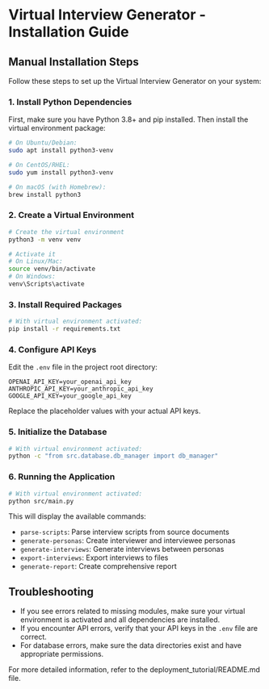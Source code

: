 # Virtual Interview Generator - Installation Guide

## Manual Installation Steps

Follow these steps to set up the Virtual Interview Generator on your system:

### 1. Install Python Dependencies

First, make sure you have Python 3.8+ and pip installed. Then install the virtual environment package:

```bash
# On Ubuntu/Debian:
sudo apt install python3-venv

# On CentOS/RHEL:
sudo yum install python3-venv

# On macOS (with Homebrew):
brew install python3
```

### 2. Create a Virtual Environment

```bash
# Create the virtual environment
python3 -m venv venv

# Activate it
# On Linux/Mac:
source venv/bin/activate
# On Windows:
venv\Scripts\activate
```

### 3. Install Required Packages

```bash
# With virtual environment activated:
pip install -r requirements.txt
```

### 4. Configure API Keys

Edit the `.env` file in the project root directory:

```
OPENAI_API_KEY=your_openai_api_key
ANTHROPIC_API_KEY=your_anthropic_api_key
GOOGLE_API_KEY=your_google_api_key
```

Replace the placeholder values with your actual API keys.

### 5. Initialize the Database

```bash
# With virtual environment activated:
python -c "from src.database.db_manager import db_manager"
```

### 6. Running the Application

```bash
# With virtual environment activated:
python src/main.py
```

This will display the available commands:

- `parse-scripts`: Parse interview scripts from source documents
- `generate-personas`: Create interviewer and interviewee personas
- `generate-interviews`: Generate interviews between personas
- `export-interviews`: Export interviews to files
- `generate-report`: Create comprehensive report

## Troubleshooting

- If you see errors related to missing modules, make sure your virtual environment is activated and all dependencies are installed.
- If you encounter API errors, verify that your API keys in the `.env` file are correct.
- For database errors, make sure the data directories exist and have appropriate permissions.

For more detailed information, refer to the deployment_tutorial/README.md file.
